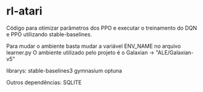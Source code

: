 # rl-atari
Código para otimizar parâmetros dos PPO e executar o treinamento do DQN e PPO utilizando stable-baselines.

Para mudar o ambiente basta mudar a variável ENV_NAME no arquivo learner.py
O ambiente utilizado pelo projeto é o Galaxian -> "ALE/Galaxian-v5"

librarys:
  stable-baselines3
  gymnasium
  optuna

Outros dependências:
  SQLITE
